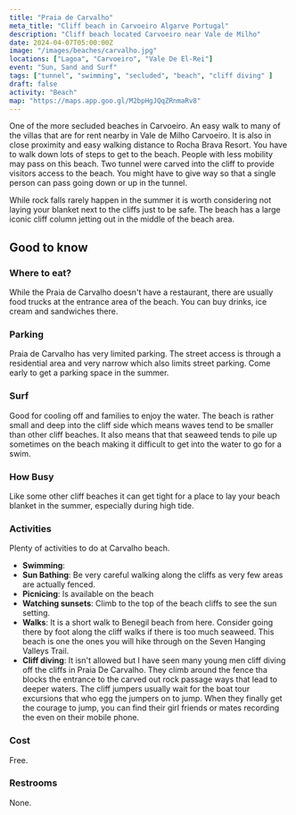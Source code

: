 ```yaml
---
title: "Praia de Carvalho"
meta_title: "Cliff beach in Carvoeiro Algarve Portugal"
description: "Cliff beach located Carvoeiro near Vale de Milho"
date: 2024-04-07T05:00:00Z
image: "/images/beaches/carvalho.jpg"
locations: ["Lagoa", "Carvoeiro", "Vale De El-Rei"]
event: "Sun, Sand and Surf"
tags: ["tunnel", "swimming", "secluded", "beach", "cliff diving" ]
draft: false
activity: "Beach"
map: "https://maps.app.goo.gl/M2bpHgJQqZRnmaRv8"
---
```


One of the more secluded beaches in Carvoeiro.  An easy walk to many of the villas that are for rent nearby in Vale de Milho Carvoeiro.   It is also in close proximity and easy walking distance to Rocha Brava Resort.  You have to walk down lots of steps to get to the beach.  People with less mobility may pass on this beach. Two tunnel were carved into the cliff to provide visitors access to the beach.  You might have to give way so that a single person can pass going down or up in the tunnel.  

While rock falls rarely happen in the summer it is worth considering not laying your blanket next to the cliffs just to be safe.  The beach has a large iconic cliff column jetting out in the middle of the beach area.  


## Good to know

### Where to eat?

While the Praia de Carvalho doesn't have a restaurant, there are usually food trucks at the entrance area of the beach. You can buy drinks, ice cream and sandwiches there.


### Parking

Praia de Carvalho has very limited parking.  The street access is through a residential area and very narrow which also limits street parking.  Come early to get a parking space in the summer.


### Surf

Good for cooling off and families to enjoy the water.   The beach is rather small  and deep into the cliff side which means waves tend to be smaller than other cliff beaches. It also means that that seaweed tends to pile up sometimes on the beach making it difficult to get into the water to go for a swim.


### How Busy

Like some other cliff beaches it can get tight for a place to lay your beach blanket in the summer, especially during high tide.


### Activities

Plenty of activities to do at Carvalho beach.

- **Swimming**:
- **Sun Bathing**: Be very careful walking along the cliffs as very few areas are actually fenced.
- **Picnicing**: Is available on the beach
- **Watching sunsets**:  Climb to the top of the beach cliffs to see the sun setting.
- **Walks**:  It is a short walk to Benegil beach from here.  Consider going there by foot along the cliff walks if there is too much seaweed.  This beach is one the ones you will hike through on the Seven Hanging Valleys Trail. 
- **Cliff diving**:   It isn't allowed but I have seen many young men cliff diving off the cliffs in Praia De Carvalho.  They climb around the fence tha blocks the entrance to the carved out rock passage ways that lead to deeper waters.    The cliff jumpers usually wait for the boat tour excursions that who egg the jumpers on to jump.  When they finally get the courage to jump, you can find their girl friends or mates recording the even on their mobile phone. 


### Cost

Free.

### Restrooms

None.